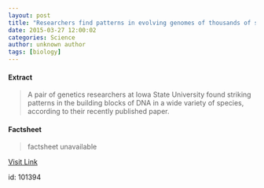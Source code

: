 ```yaml
---
layout: post
title: "Researchers find patterns in evolving genomes of thousands of species"
date: 2015-03-27 12:00:02
categories: Science
author: unknown author
tags: [biology]
---
```



#### Extract
>A pair of genetics researchers at Iowa State University found striking patterns in the building blocks of DNA in a wide variety of species, according to their recently published paper.

#### Factsheet
>factsheet unavailable

[Visit Link](http://phys.org/news346660130.html)

id:  101394
